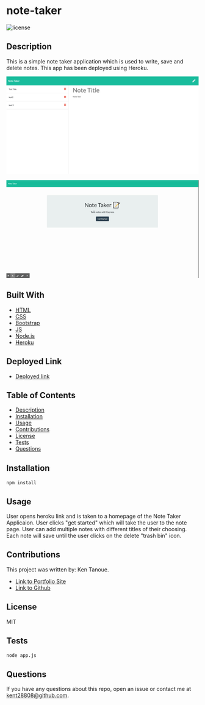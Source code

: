 # note-taker
![license](https://img.shields.io/badge/license-MIT-blue.svg) 

## Description

This is a simple note taker application which is used to write, save and delete notes.  This app has been deployed using Heroku. 

![Note Taker](https://github.com/kent28808/note-taker/blob/main/Photo.png)

![Note Taker](https://github.com/kent28808/note-taker/blob/main/noteTaker.gif)


## Built With

* [HTML](https://developer.mozilla.org/en-US/docs/Web/HTML)
* [CSS](https://www.w3schools.com/css/)
* [Bootstrap](https://getbootstrap.com/)
* [JS](https://www.w3schools.com/js/)
* [Node.js](https://www.w3schools.com/css/)
* [Heroku](www.heroku.com)


## Deployed Link

* [Deployed link](https://dry-spire-61221.herokuapp.com/notes)


## Table of Contents

* [Description](#description)
* [Installation](#installation)
* [Usage](#usage)
* [Contributions](#contributions)
* [License](#license)
* [Tests](#tests)
* [Questions](#questions)

## Installation

```
npm install
```

## Usage 

User opens heroku link and is taken to a homepage of the Note Taker Applicaion.  User clicks "get started" which will take the user to the note page.  User can add multiple notes with different titles of their choosing.  Each note will save until the user clicks on the delete "trash bin" icon.

## Contributions

This project was written by: Ken Tanoue.
- [Link to Portfolio Site](https://kent28808.github.io/Responsive-Portfolio/portfolio.html)
- [Link to Github](https://github.com/kent28808/)

   
## License

MIT

## Tests

```
node app.js
```

## Questions



If you have any questions about this repo, open an issue or contact me at kent28808@github.com.


